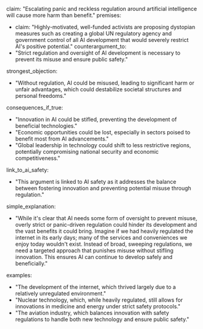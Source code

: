 claim: "Escalating panic and reckless regulation around artificial intelligence will cause more harm than benefit."
premises:
  - claim: "Highly-motivated, well-funded activists are proposing dystopian measures such as creating a global UN regulatory agency and government control of all AI development that would severely restrict AI's positive potential."
counterargument_to:
  - "Strict regulation and oversight of AI development is necessary to prevent its misuse and ensure public safety."

strongest_objection:
  - "Without regulation, AI could be misused, leading to significant harm or unfair advantages, which could destabilize societal structures and personal freedoms."

consequences_if_true:
  - "Innovation in AI could be stifled, preventing the development of beneficial technologies."
  - "Economic opportunities could be lost, especially in sectors poised to benefit most from AI advancements."
  - "Global leadership in technology could shift to less restrictive regions, potentially compromising national security and economic competitiveness."

link_to_ai_safety:
  - "This argument is linked to AI safety as it addresses the balance between fostering innovation and preventing potential misuse through regulation."

simple_explanation:
  - "While it's clear that AI needs some form of oversight to prevent misuse, overly strict or panic-driven regulation could hinder its development and the vast benefits it could bring. Imagine if we had heavily regulated the internet in its early days; many of the services and conveniences we enjoy today wouldn't exist. Instead of broad, sweeping regulations, we need a targeted approach that punishes misuse without stifling innovation. This ensures AI can continue to develop safely and beneficially."

examples:
  - "The development of the internet, which thrived largely due to a relatively unregulated environment."
  - "Nuclear technology, which, while heavily regulated, still allows for innovations in medicine and energy under strict safety protocols."
  - "The aviation industry, which balances innovation with safety regulations to handle both new technology and ensure public safety."